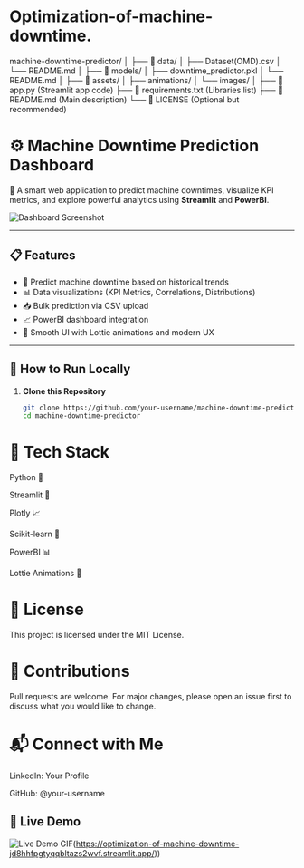 # Optimization-of-machine-downtime.

machine-downtime-predictor/
│
├── 📁 data/
│   ├── Dataset(OMD).csv
│   └── README.md
│
├── 📁 models/
│   ├── downtime_predictor.pkl
│   └── README.md
│
├── 📁 assets/
│   ├── animations/
│   └── images/
│
├── 📄 app.py (Streamlit app code)
├── 📄 requirements.txt (Libraries list)
├── 📄 README.md (Main description)
└── 📄 LICENSE (Optional but recommended)

# ⚙️ Machine Downtime Prediction Dashboard

🚀 A smart web application to predict machine downtimes, visualize KPI metrics, and explore powerful analytics using **Streamlit** and **PowerBI**.

![Dashboard Screenshot](assets/images/dashboard_preview.png)

---

## 📋 Features

- 🧠 Predict machine downtime based on historical trends
- 📊 Data visualizations (KPI Metrics, Correlations, Distributions)
- 📥 Bulk prediction via CSV upload
- 📈 PowerBI dashboard integration
- 🎨 Smooth UI with Lottie animations and modern UX

---

## 🚀 How to Run Locally

1. **Clone this Repository**
   ```bash
   git clone https://github.com/your-username/machine-downtime-predictor.git
   cd machine-downtime-predictor

# 🧰 Tech Stack
Python 🐍

Streamlit 🚀

Plotly 📈

Scikit-learn 🧠

PowerBI 📊

Lottie Animations 🎨


# 📜 License
This project is licensed under the MIT License.

# 🤝 Contributions
Pull requests are welcome.
For major changes, please open an issue first to discuss what you would like to change.

# 📬 Connect with Me
LinkedIn: Your Profile

GitHub: @your-username

## 🎥 Live Demo

![Live Demo GIF](assets/animations/live_demo.gif)(https://optimization-of-machine-downtime-jd8hhfpgtyqqbltazs2wvf.streamlit.app/))
